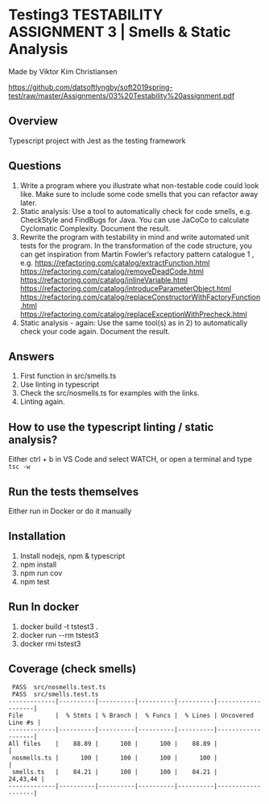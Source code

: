 # Testing3 TESTABILITY ASSIGNMENT 3 | Smells & Static Analysis
Made by Viktor Kim Christiansen

https://github.com/datsoftlyngby/soft2019spring-test/raw/master/Assignments/03%20Testability%20assignment.pdf
## Overview
Typescript project with Jest as the testing framework

## Questions
1. Write a program where you illustrate what non-testable code could look like. Make sure to include
some code smells that you can refactor away later.
2. Static analysis:
Use a tool to automatically check for code smells, e.g. CheckStyle and FindBugs for Java. You can
use JaCoCo to calculate Cyclomatic Complexity. Document the result.
3. Rewrite the program with testability in mind and write automated unit tests for the program.
In the transformation of the code structure, you can get inspiration from Martin Fowler’s refactory
pattern catalogue 1 , e.g.
https://refactoring.com/catalog/extractFunction.html
https://refactoring.com/catalog/removeDeadCode.html
https://refactoring.com/catalog/inlineVariable.html
https://refactoring.com/catalog/introduceParameterObject.html
https://refactoring.com/catalog/replaceConstructorWithFactoryFunction.html
https://refactoring.com/catalog/replaceExceptionWithPrecheck.html
4. Static analysis - again:
Use the same tool(s) as in 2) to automatically check your code again. Document the result.

## Answers
1. First function in src/smells.ts
2. Use linting in typescript
3. Check the src/nosmells.ts for examples with the links.
4. Linting again.

## How to use the typescript linting / static analysis?
Either ctrl + b in VS Code and select WATCH, or open a terminal and type `tsc -w`


## Run the tests themselves
Either run in Docker or do it manually

## Installation
1. Install nodejs, npm & typescript
1. npm install
2. npm run cov
3. npm test

## Run In docker
1. docker build -t tstest3 .
2. docker run --rm tstest3
3. docker rmi tstest3

## Coverage (check smells)
```
 PASS  src/nosmells.test.ts
 PASS  src/smells.test.ts
-------------|----------|----------|----------|----------|-------------------|
File         |  % Stmts | % Branch |  % Funcs |  % Lines | Uncovered Line #s |
-------------|----------|----------|----------|----------|-------------------|
All files    |    88.89 |      100 |      100 |    88.89 |                   |
 nosmells.ts |      100 |      100 |      100 |      100 |                   |
 smells.ts   |    84.21 |      100 |      100 |    84.21 |          24,43,44 |
-------------|----------|----------|----------|----------|-------------------|
```
